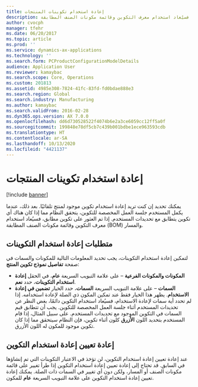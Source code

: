 ```yaml
---
title: إعادة استخدام تكوينات المنتجات
description: يمكنك تحديد إن كنت تريد إعادة استخدام تكوين موجود لمنتج تلقائيًا. بعد ذلك، عندما يكمل المستخدم جلسة العمل المخصصة للتكوين، يتحقق النظام مما إذا كان هناك أي تكوين يتطابق مع تحديدات المستخدم. إذا تم العثور على تكوين مطابق، فسيُعاد استخدام معرف التكوين وقائمة مكونات الصنف المطابقة (BOM) والمسار.
author: cvocph
manager: tfehr
ms.date: 06/20/2017
ms.topic: article
ms.prod: ''
ms.service: dynamics-ax-applications
ms.technology: ''
ms.search.form: PCProductConfigurationModelDetails
audience: Application User
ms.reviewer: kamaybac
ms.search.scope: Core, Operations
ms.custom: 201813
ms.assetid: 4985e308-7824-41fc-83fd-fd0bdae888e3
ms.search.region: Global
ms.search.industry: Manufacturing
ms.author: kamaybac
ms.search.validFrom: 2016-02-28
ms.dyn365.ops.version: AX 7.0.0
ms.openlocfilehash: dd6d730528522f4074b6e2a3ce6059cc12ff5a0f
ms.sourcegitcommit: 199848e78df5cb7c439b001bdbe1ece963593cdb
ms.translationtype: HT
ms.contentlocale: ar-SA
ms.lasthandoff: 10/13/2020
ms.locfileid: "4421137"
---
```

# <a name="reuse-product-configurations"></a>إعادة استخدام تكوينات المنتجات

[!include [banner](../includes/banner.md)]

يمكنك تحديد إن كنت تريد إعادة استخدام تكوين موجود لمنتج تلقائيًا. بعد ذلك، عندما يكمل المستخدم جلسة العمل المخصصة للتكوين، يتحقق النظام مما إذا كان هناك أي تكوين يتطابق مع تحديدات المستخدم. إذا تم العثور على تكوين مطابق، فسيُعاد استخدام معرف التكوين وقائمة مكونات الصنف المطابقة (BOM) والمسار.

<a name="requirements-for-reusing-configurations"></a>متطلبات إعادة استخدام التكوينات
---------------------------------------

لتمكين إعادة استخدام التكوينات، يجب تحديد المعلومات التالية للمكونات والسمات في صفحة **تفاصيل نموذج تكوين المنتج‬**:

-   **المكونات والمكونات الفرعية** – على علامة التبويب السريعة **عام**، في الحقل **إعادة استخدام التكوينات**، حدد **نعم**.
-   **السمات** – على علامة التبويب السريعة **السمات**، حدد الخيار **تضمين في إعادة الاستخدام‬**. يظهر هذا الخيار فقط عند تمكين المكون ذي الصلة لإعادة استخدامه. إذا لم تحدد أية سمات لإعادة الاستخدام، فسيُعاد استخدام التكوين دائمًا، بغض النظر عن تحديدات المستخدم أثناء جلسة العمل المخصصة للتكوين. يجب أن تتطابق قيم السمات في التكوين الموجود مع تحديدات المستخدم. على سبيل المثال، إذا قام المستخدم بتحديد اللون **الأزرق** كلون أثناء تكوين، فإن النظام سيتحقق مما إذا كان تكوين موجود للمكون له اللون الأزرق.

## <a name="resetting-configuration-reuse"></a>إعادة تعيين إعادة استخدام التكوين
عند إعادة تعيين إعادة استخدام التكوين، لن تؤخذ في الاعتبار التكوينات التي تم إنشاؤها في السابق. قد تحتاج إلى إعادة تعيين إعادة استخدام التكوين إذا طرأ تغيير على قائمة مكونات الصنف أو المسار، ولكن دون أي تغيير في السمات ذات الصلة. يمكنك إعادة تعيين إعادة استخدام التكوين على علامة التبويب السريعة **عام** للمكون.



